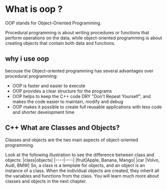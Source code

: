 # What is oop ?
OOP stands for Object-Oriented Programming.

Procedural programming is about writing procedures or functions that perform operations on the data, while object-oriented programming is about creating objects that contain both data and functions.

## why i use oop
becouse the Object-oriented programming has several advantages over procedural programming:
* OOP is faster and easier to execute
* OOP provides a clear structure for the programs
* OOP helps to keep the C++ code DRY "Don't Repeat Yourself", and makes the code easier to maintain, modify and debug
* OOP makes it possible to create full reusable applications with less code and shorter development time
  
## C++ What are Classes and Objects?
Classes and objects are the two main aspects of object-oriented programming.

Look at the following illustration to see the difference between class and objects:
|class|objects|
 |----|----|
 |fruit|Apple, Banana, Mango|
 |car |Volvo, Audi, BMW|
 So, a class is a template for objects, and an object is an instance of a class.
When the individual objects are created, they inherit all the variables and functions from the class.
You will learn much more about classes and objects in the next chapter.